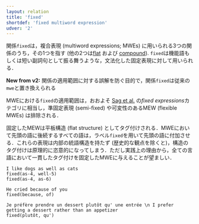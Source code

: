 ```yaml
---
layout: relation
title: 'fixed'
shortdef: 'fixed multiword expression'
udver: '2'
---
```


関係`fixed`は，複合表現 (multiword expressions; MWEs) に用いられる3つの関係のうち，その1つを指す (他の2つは[flat]() および [compound]()).
`fixed`は機能語もしくは短い副詞句として振る舞うような，文法化した固定表現に対して用いられる．


**New from v2:** 関係の適用範囲に対する誤解を防ぐ目的で，関係`fixed`は従来の`mwe`と置き換えられる

MWEにおける`fixed`の適用範囲は，おおよそ [Sag et al.](http://lingo.stanford.edu/pubs/WP-2001-03.pdf) の*fixed expressions*カテゴリに相当し，準固定表現 (semi-fixed) や可変性のあるMEW (flexible MWEs) は排除される．

固定したMEWは平板構造 (flat structure) としてタグ付けされる．MWEにおいて先頭の語に後続するすべての語は，ラベル`fixed`を用いて先頭の語に付加させる．これらの表現は内部の統語構造を持たず (歴史的な観点を除くと)，構造のタグ付けは原理的に恣意的になってしまう．ただし実践上の理由から，全ての言語において一貫したタグ付けを固定したMWEに与えることが望ましい．

~~~ sdparse
I like dogs as well as cats
fixed(as-4, well-5)
fixed(as-4, as-6)
~~~

~~~ sdparse
He cried because of you
fixed(because, of)
~~~

~~~ sdparse
Je préfère prendre un dessert plutôt qu' une entrée \n I prefer getting a dessert rather than an appetizer
fixed(plutôt, qu')
~~~

